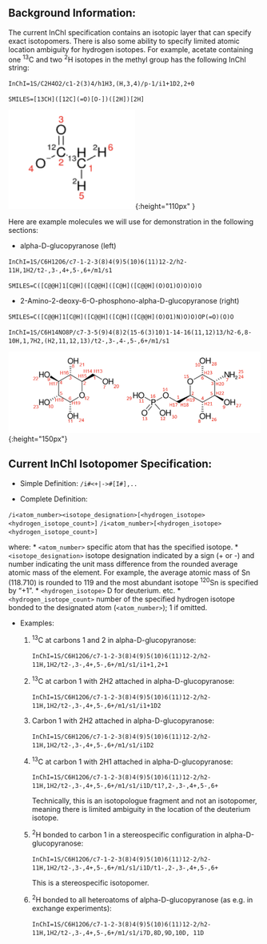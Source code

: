 ## Background Information:

The current InChI specification contains an isotopic layer that can specify exact isotopomers. There is also some ability to specify limited atomic location ambiguity for hydrogen isotopes. For example, acetate containing one <sup>13</sup>C and two <sup>2</sup>H isotopes in the methyl group has the following InChI string:

`InChI=1S/C2H4O2/c1-2(3)4/h1H3,(H,3,4)/p-1/i1+1D2,2+0`

`SMILES=[13CH]([12C](=O)[O-])([2H])[2H]`

![.](./assets/acetate.png){:height="110px" }

Here are example molecules we will use for demonstration in the following sections: 

* alpha-D-glucopyranose (left)

`InChI=1S/C6H12O6/c7-1-2-3(8)4(9)5(10)6(11)12-2/h2-11H,1H2/t2-,3-,4+,5-,6+/m1/s1`

`SMILES=C([C@@H]1[C@H]([C@@H]([C@H]([C@@H](O)O1)O)O)O)O`

* 2-Amino-2-deoxy-6-O-phosphono-alpha-D-glucopyranose (right)

`SMILES=C([C@@H]1[C@H]([C@@H]([C@H]([C@@H](O)O1)N)O)O)OP(=O)(O)O`

`InChI=1S/C6H14NO8P/c7-3-5(9)4(8)2(15-6(3)10)1-14-16(11,12)13/h2-6,8-10H,1,7H2,(H2,11,12,13)/t2-,3-,4-,5-,6+/m1/s1`


![.](./assets/chem-examples.png){:height="150px"}


## Current InChI Isotopomer Specification: 

* Simple Definition: `/i#<+|->#[I#],..`

* Complete Definition:

`/i<atom_number><isotope_designation>[<hydrogen_isotope><hydrogen_isotope_count>]`
`/i<atom_number>[<hydrogen_isotope><hydrogen_isotope_count>]`

where:
		* `<atom_number>` specific atom that has the specified isotope.
		* `<isotope_designation>` isotope designation indicated by a sign (+ or -) and number indicating the unit mass difference from the rounded average atomic mass of the element.
			For example, the average atomic mass of Sn (118.710) is rounded to 119 and the most abundant isotope <sup>120</sup>Sn is specified by “+1”.
		* `<hydrogen_isotope>` D for deuterium. etc.
		* `<hydrogen_isotope_count>` number of the specified hydrogen isotope bonded to the designated atom (`<atom_number>`); 1 if omitted.  

* Examples:

	1. <sup>13</sup>C at carbons 1 and 2 in alpha-D-glucopyranose:

		`InChI=1S/C6H12O6/c7-1-2-3(8)4(9)5(10)6(11)12-2/h2-11H,1H2/t2-,3-,4+,5-,6+/m1/s1/i1+1,2+1`

	2. <sup>13</sup>C  at carbon 1 with 2H2 attached in alpha-D-glucopyranose:

		`InChI=1S/C6H12O6/c7-1-2-3(8)4(9)5(10)6(11)12-2/h2-11H,1H2/t2-,3-,4+,5-,6+/m1/s1/i1+1D2`

	3. Carbon 1 with 2H2 attached in alpha-D-glucopyranose:

		`InChI=1S/C6H12O6/c7-1-2-3(8)4(9)5(10)6(11)12-2/h2-11H,1H2/t2-,3-,4+,5-,6+/m1/s1/i1D2`

	4. <sup>13</sup>C  at carbon 1 with 2H1 attached in alpha-D-glucopyranose:

		`InChI=1S/C6H12O6/c7-1-2-3(8)4(9)5(10)6(11)12-2/h2-11H,1H2/t2-,3-,4+,5-,6+/m1/s1/i1D/t1?,2-,3-,4+,5-,6+`

		Technically, this is an isotopologue fragment and not an isotopomer, meaning there is limited ambiguity in the location of the deuterium isotope.  

	5. <sup>2</sup>H  bonded to carbon 1 in a stereospecific configuration in alpha-D-glucopyranose:

		`InChI=1S/C6H12O6/c7-1-2-3(8)4(9)5(10)6(11)12-2/h2-11H,1H2/t2-,3-,4+,5-,6+/m1/s1/i1D/t1-,2-,3-,4+,5-,6+`

		This is a stereospecific isotopomer.  

	6. <sup>2</sup>H bonded to all heteroatoms of alpha-D-glucopyranose (as e.g. in exchange experiments):

		`InChI=1S/C6H12O6/c7-1-2-3(8)4(9)5(10)6(11)12-2/h2-11H,1H2/t2-,3-,4+,5-,6+/m1/s1/i7D,8D,9D,10D, 11D`


